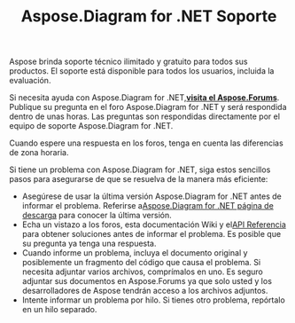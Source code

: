 ﻿---
title: Aspose.Diagram for .NET Soporte
linktitle: Apoyo técnico
type: docs
weight: 60
url: /es/net/technical-support/
description: Aspose.Diagram provides Visio file formats conversions to images, PDF, HTML, XML and XAML formats. Popular file formats supported include VSD, VSS, VDW, VST, VSDX, VSSX, VSTX, VSDM, VSTM, and VSSM.
---
Aspose brinda soporte técnico ilimitado y gratuito para todos sus productos. El soporte está disponible para todos los usuarios, incluida la evaluación.

 Si necesita ayuda con Aspose.Diagram for .NET,[**visita el Aspose.Forums**](https://forum.aspose.com/c/diagram/17). Publique su pregunta en el foro Aspose.Diagram for .NET y será respondida dentro de unas horas. Las preguntas son respondidas directamente por el equipo de soporte Aspose.Diagram for .NET.

Cuando espere una respuesta en los foros, tenga en cuenta las diferencias de zona horaria.

Si tiene un problema con Aspose.Diagram for .NET, siga estos sencillos pasos para asegurarse de que se resuelva de la manera más eficiente:

-  Asegúrese de usar la última versión Aspose.Diagram for .NET antes de informar el problema. Referirse a[Aspose.Diagram for .NET página de descarga](https://www.nuget.org/packages/Aspose.Diagram/) para conocer la última versión.
-  Echa un vistazo a los foros, esta documentación Wiki y el[API Referencia](https://reference.aspose.com/diagram/net) para obtener soluciones antes de informar el problema. Es posible que su pregunta ya tenga una respuesta.
- Cuando informe un problema, incluya el documento original y posiblemente un fragmento del código que causa el problema. Si necesita adjuntar varios archivos, comprímalos en uno. Es seguro adjuntar sus documentos en Aspose.Forums ya que solo usted y los desarrolladores de Aspose tendrán acceso a los archivos adjuntos.
- Intente informar un problema por hilo. Si tienes otro problema, repórtalo en un hilo separado.

